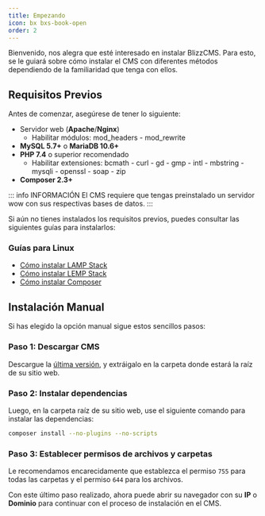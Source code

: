 ```yaml
---
title: Empezando
icon: bx bxs-book-open
order: 2
---
```


Bienvenido, nos alegra que esté interesado en instalar BlizzCMS. Para esto, se le guiará sobre cómo instalar el CMS con diferentes métodos dependiendo de la familiaridad que tenga con ellos.

## Requisitos Previos

Antes de comenzar, asegúrese de tener lo siguiente:

- Servidor web (**Apache**/**Nginx**)
    - Habilitar módulos: mod_headers - mod_rewrite
- **MySQL 5.7+** o **MariaDB 10.6+**
- **PHP 7.4** o superior recomendado
    - Habilitar extensiones: bcmath - curl - gd - gmp - intl - mbstring - mysqli - openssl - soap - zip
- **Composer 2.3+**

::: info INFORMACIÓN
El CMS requiere que tengas preinstalado un servidor wow con sus respectivas bases de datos.
:::

Si aún no tienes instalados los requisitos previos, puedes consultar las siguientes guías para instalarlos:

### Guías para Linux

- [Cómo instalar LAMP Stack](../blizzcms/guides/linux/lamp-stack.md)
- [Cómo instalar LEMP Stack](../blizzcms/guides/linux/lemp-stack.md)
- [Cómo instalar Composer](../blizzcms/guides/linux/composer.md)

## Instalación Manual

Si has elegido la opción manual sigue estos sencillos pasos:

### Paso 1: Descargar CMS

Descargue la [última versión](https://github.com/WoW-CMS/BlizzCMS/releases), y extráigalo en la carpeta donde estará la raíz de su sitio web.

### Paso 2: Instalar dependencias

Luego, en la carpeta raíz de su sitio web, use el siguiente comando para instalar las dependencias:

```bash
composer install --no-plugins --no-scripts
```

### Paso 3: Establecer permisos de archivos y carpetas

Le recomendamos encarecidamente que establezca el permiso `755` para todas las carpetas y el permiso `644` para los archivos.

Con este último paso realizado, ahora puede abrir su navegador con su **IP** o **Dominio** para continuar con el proceso de instalación en el CMS.
